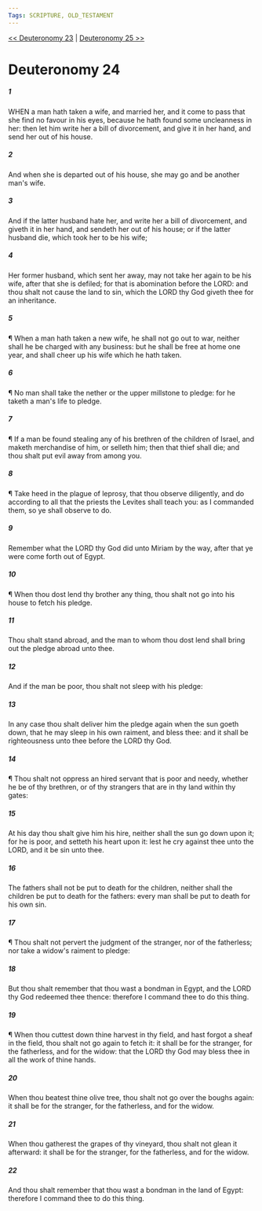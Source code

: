 ```yaml
---
Tags: SCRIPTURE, OLD_TESTAMENT
---
```


[<< Deuteronomy 23](OLD_TESTAMENT/05_Deuteronomy/Deuteronomy_23.md) | [Deuteronomy 25 >>](OLD_TESTAMENT/05_Deuteronomy/Deuteronomy_25.md)

# Deuteronomy 24

##### 1
 WHEN a man hath taken a wife, and married her, and it come to pass that she find no favour in his eyes, because he hath found some uncleanness in her: then let him write her a bill of divorcement, and give it in her hand, and send her out of his house.
##### 2
 And when she is departed out of his house, she may go and be another man's wife.
##### 3
 And if the latter husband hate her, and write her a bill of divorcement, and giveth it in her hand, and sendeth her out of his house; or if the latter husband die, which took her to be his wife;
##### 4
 Her former husband, which sent her away, may not take her again to be his wife, after that she is defiled; for that is abomination before the LORD: and thou shalt not cause the land to sin, which the LORD thy God giveth thee for an inheritance.
##### 5
 ¶ When a man hath taken a new wife, he shall not go out to war, neither shall he be charged with any business: but he shall be free at home one year, and shall cheer up his wife which he hath taken.
##### 6
 ¶ No man shall take the nether or the upper millstone to pledge: for he taketh a man's life to pledge.
##### 7
 ¶ If a man be found stealing any of his brethren of the children of Israel, and maketh merchandise of him, or selleth him; then that thief shall die; and thou shalt put evil away from among you.
##### 8
 ¶ Take heed in the plague of leprosy, that thou observe diligently, and do according to all that the priests the Levites shall teach you: as I commanded them, so ye shall observe to do.
##### 9
 Remember what the LORD thy God did unto Miriam by the way, after that ye were come forth out of Egypt.
##### 10
 ¶ When thou dost lend thy brother any thing, thou shalt not go into his house to fetch his pledge.
##### 11
 Thou shalt stand abroad, and the man to whom thou dost lend shall bring out the pledge abroad unto thee.
##### 12
 And if the man be poor, thou shalt not sleep with his pledge:
##### 13
 In any case thou shalt deliver him the pledge again when the sun goeth down, that he may sleep in his own raiment, and bless thee: and it shall be righteousness unto thee before the LORD thy God.
##### 14
 ¶ Thou shalt not oppress an hired servant that is poor and needy, whether he be of thy brethren, or of thy strangers that are in thy land within thy gates:
##### 15
 At his day thou shalt give him his hire, neither shall the sun go down upon it; for he is poor, and setteth his heart upon it: lest he cry against thee unto the LORD, and it be sin unto thee.
##### 16
 The fathers shall not be put to death for the children, neither shall the children be put to death for the fathers: every man shall be put to death for his own sin.
##### 17
 ¶ Thou shalt not pervert the judgment of the stranger, nor of the fatherless; nor take a widow's raiment to pledge:
##### 18
 But thou shalt remember that thou wast a bondman in Egypt, and the LORD thy God redeemed thee thence: therefore I command thee to do this thing.
##### 19
 ¶ When thou cuttest down thine harvest in thy field, and hast forgot a sheaf in the field, thou shalt not go again to fetch it: it shall be for the stranger, for the fatherless, and for the widow: that the LORD thy God may bless thee in all the work of thine hands.
##### 20
 When thou beatest thine olive tree, thou shalt not go over the boughs again: it shall be for the stranger, for the fatherless, and for the widow.
##### 21
 When thou gatherest the grapes of thy vineyard, thou shalt not glean it afterward: it shall be for the stranger, for the fatherless, and for the widow.
##### 22
 And thou shalt remember that thou wast a bondman in the land of Egypt: therefore I command thee to do this thing.
